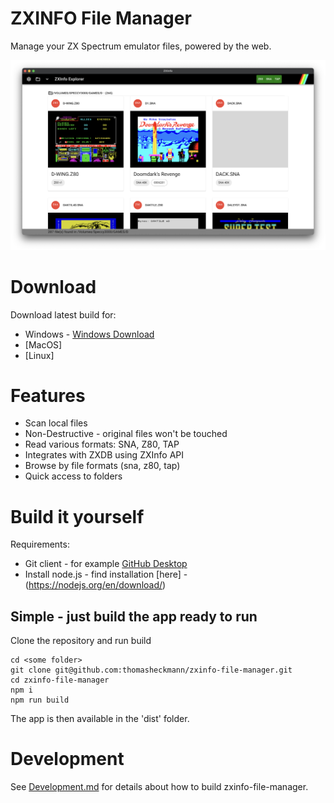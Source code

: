 
# ZXINFO File Manager
Manage your ZX Spectrum emulator files, powered by the web.

<img width="1024" alt="ZXInfoTV-home" src="doc/screenshot.png">

# Download
Download latest build for:
* Windows - [Windows Download](https://drive.google.com/drive/folders/1egnpMV1TWWqsOxIy3Vyt6gmkF_sdpxVK?usp=sharing)
* [MacOS]
* [Linux]

# Features
* Scan local files
* Non-Destructive - original files won't be touched
* Read various formats: SNA, Z80, TAP
* Integrates with ZXDB using ZXInfo API
* Browse by file formats (sna, z80, tap)
* Quick access to folders

# Build it yourself
Requirements:
* Git client - for example [GitHub Desktop](https://desktop.github.com/)
* Install node.js - find installation [here] - (https://nodejs.org/en/download/)

## Simple - just build the app ready to run
Clone the repository and run build
```
cd <some folder>
git clone git@github.com:thomasheckmann/zxinfo-file-manager.git
cd zxinfo-file-manager
npm i
npm run build
```
The app is then available in the 'dist' folder.

# Development
See [Development.md](Development.md) for details about how to build zxinfo-file-manager.
